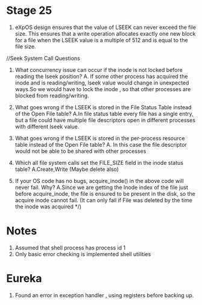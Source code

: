 # Stage 25
1. eXpOS design ensures that the value of LSEEK can never exceed the file size. This ensures that a write operation allocates exactly one new block for a file when the LSEEK value is a multiple of 512 and is equal to the file size.


//Seek System Call Questions
1. What concurrency issue can occur if the inode is not locked before reading the lseek position?
A. If some other process has acquired the inode and is reading/writing, lseek value would change in unexpected ways.So we would have to lock the inode , so that other processes are blocked from reading/writing.

2. What goes wrong if the LSEEK is stored in the File Status Table instead of the Open File table?
A.In file status table every file has a single entry, but a file could have multiple file descriptors open in different processes with different lseek value.

3. What goes wrong if the LSEEK is stored in the per-process resource table instead of the Open File table?
A. In this case the file descriptor would not be able to be shared with other processes

4. Which all file system calls set the FILE_SIZE field in the inode status table?
A.Create,Write (Maybe delete also)

5. If your OS code has no bugs, acquire_inode() in the above code will never fail. Why?
A.Since we are getting the Inode index of the file just before acquire_inode, the file is ensured to be present in the disk, so the acquire inode cannot fail. (It can only fail if File was deleted by the time the inode was acquired */)


# Notes
1. Assumed that shell process has process id 1
2. Only basic error checking is implemented shell utilities

# Eureka
1. Found an error in exception handler , using registers before backing up.